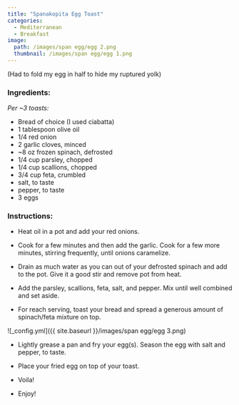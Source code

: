 ```yaml
---
title: "Spanakopita Egg Toast"
categories:
  - Mediterranean
  - Breakfast
image:
  path: /images/span egg/egg 2.png
  thumbnail: /images/span egg/egg 1.png
---
```


(Had to fold my egg in half to hide my ruptured yolk)

### Ingredients:

_Per ~3 toasts:_

* Bread of choice (I used ciabatta)
* 1 tablespoon olive oil
* 1/4 red onion
* 2 garlic cloves, minced
* ~8 oz frozen spinach, defrosted
* 1/4 cup parsley, chopped
* 1/4 cup scallions, chopped
* 3/4 cup feta, crumbled
* salt, to taste
* pepper, to taste
* 3 eggs


### Instructions:

* Heat oil in a pot and add your red onions.

* Cook for a few minutes and then add the garlic. Cook for a few more minutes, stirring frequently, until onions caramelize.

* Drain as much water as you can out of your defrosted spinach and add to the pot. Give it a good stir and remove pot from heat. 

* Add the parsley, scallions, feta, salt, and pepper. Mix until well combined and set aside. 

* For reach serving, toast your bread and spread a generous amount of spinach/feta mixture on top.

![_config.yml]({{ site.baseurl }}/images/span egg/egg 3.png)

* Lightly grease a pan and fry your egg(s). Season the egg with salt and pepper, to taste.

* Place your fried egg on top of your toast.

* Voila!

* Enjoy!
